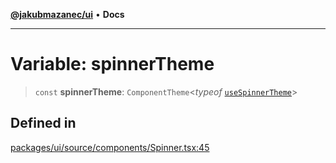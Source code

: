 [**@jakubmazanec/ui**](../README.md) • **Docs**

---

# Variable: spinnerTheme

> `const` **spinnerTheme**: `ComponentTheme`\<_typeof_
> [`useSpinnerTheme`](../functions/useSpinnerTheme.md)\>

## Defined in

[packages/ui/source/components/Spinner.tsx:45](https://github.com/jakubmazanec/tools/blob/a5f92f7f2969c6804808173bd093f7dbafca1b9f/packages/ui/source/components/Spinner.tsx#L45)
